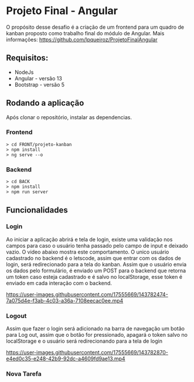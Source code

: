 # Projeto Final - Angular
O propósito desse desafio é a criação de um frontend para um quadro de kanban proposto como trabalho final do módulo de Angular. 
Mais informações: https://github.com/lpqueiroz/ProjetoFinalAngular

## Requisitos:
* NodeJs
* Angular - versão 13
* Bootstrap - versão 5

## Rodando a aplicação
Após clonar o repositório, instalar as dependencias.

### Frontend
```
> cd FRONT/projeto-kanban
> npm install
> ng serve --o
```

### Backend
```
> cd BACK
> npm install
> npm run server
```

## Funcionalidades
### Login
Ao iniciar a aplicação abrirá e tela de login, existe uma validação nos campos para caso o usuário tenha passado pelo campo de input e deixado vazio. O video abaixo mostra este comportamento. O unico usuário cadastrado no backend é o letscode, assim que entrar com os dados de login, será redirecionado para a tela do kanban.
Assim que o usuário envia os dados pelo formulário, é enviado um POST para o backend que retorna um token caso esteja cadastrado e é salvo no localStorage, esse token é enviado em cada interação com o backend. 

https://user-images.githubusercontent.com/17555669/143782474-7a075d4e-f3ab-4c03-a36a-7108eecac0ee.mp4

### Logout
Assim que fazer o login será adicionado na barra de navegação um botão para Log out, assim que o botão for pressionado, apagará o token salvo no localStorage e o usuário será redirecionando para a tela de login 

https://user-images.githubusercontent.com/17555669/143782870-e4ed0c35-e248-42b9-92dc-a4609fd9ae13.mp4

### Nova Tarefa


